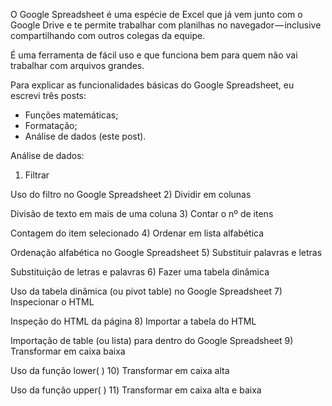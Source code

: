 O Google Spreadsheet é uma espécie de Excel que já vem junto com o Google Drive e te permite trabalhar com planilhas no navegador — inclusive compartilhando com outros colegas da equipe.   

É uma ferramenta de fácil uso e que funciona bem para quem não vai trabalhar com arquivos grandes.   

Para explicar as funcionalidades básicas do Google Spreadsheet, eu escrevi três posts:   

* Funções matemáticas;   
* Formatação;   
* Análise de dados (este post).  

Análise de dados:  
1) Filtrar  

Uso do filtro no Google Spreadsheet
2) Dividir em colunas

Divisão de texto em mais de uma coluna
3) Contar o nº de itens

Contagem do item selecionado
4) Ordenar em lista alfabética

Ordenação alfabética no Google Spreadsheet
5) Substituir palavras e letras

Substituição de letras e palavras
6) Fazer uma tabela dinâmica

Uso da tabela dinâmica (ou pivot table) no Google Spreadsheet
7) Inspecionar o HTML

Inspeção do HTML da página
8) Importar a tabela do HTML

Importação de table (ou lista) para dentro do Google Spreadsheet
9) Transformar em caixa baixa

Uso da função lower( )
10) Transformar em caixa alta

Uso da função upper( )
11) Transformar em caixa alta e baixa

